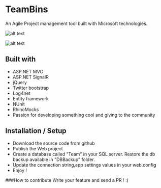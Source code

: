 TeamBins
========

An Agile Project management tool built with Microsoft technologies.


![alt text](https://f.cloud.github.com/assets/144469/2100571/faf145c4-8f49-11e3-8125-b781b5d4c52f.png "Issue listing")

![alt text](https://f.cloud.github.com/assets/144469/2100576/0584619c-8f4a-11e3-8c67-48ae551f7e32.png "Issue details")

Built with
-----------

* ASP.NET MVC
* ASP.NET SignalR
* jQuery
* Twitter bootstrap
* Log4net
* Entity framework 
* NUnit
* RhinoMocks
* Passion for developing something cool and giving to the community


Installation / Setup
--------------
+ Download the source code from github
+ Publish the Web project
+ Create a database called "Team" in your SQL server. Restore the db backup available in "DBBackup" folder.
+ Update the connection string,app settings values in your web.config
+ Enjoy !



###How to contribute
Write your feature and send a PR ! :)



    